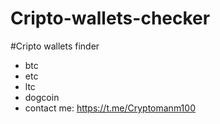 # Cripto-wallets-checker
#Cripto wallets finder 
- btc
- etc
- ltc
- dogcoin
- contact me: https://t.me/Cryptomanm100
